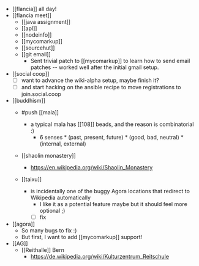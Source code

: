 - [[flancia]] all day!
- [[flancia meet]]
  - [[java assignment]]
  - [[apl]]
  - [[nodeinfo]]
  - [[mycomarkup]]
  - [[sourcehut]]
  - [[git email]]
    - Sent trivial patch to [[mycomarkup]] to learn how to send email patches -- worked well after the initial gmail setup.
- [[social coop]]
  - [ ] want to advance the wiki-alpha setup, maybe finish it?
  - [ ] and start hacking on the ansible recipe to move registrations to join.social.coop
- [[buddhism]]
  - #push [[mala]]
    - a typical mala has [[108]] beads, and the reason is combinatorial :) 
      - 6 senses * (past, present, future) * (good, bad, neutral) * (internal, external)
  
  - [[shaolin monastery]]
    - https://en.wikipedia.org/wiki/Shaolin_Monastery
  - [[taixu]]
    - is incidentally one of the buggy Agora locations that redirect to Wikipedia automatically
      - I like it as a potential feature maybe but it should feel more optional ;)
      - [ ] fix
- [[agora]]
  - So many bugs to fix :)
  - But first, I want to add [[mycomarkup]] support!
- [[AG]]
  - [[Reithalle]] Bern
    - https://de.wikipedia.org/wiki/Kulturzentrum_Reitschule
